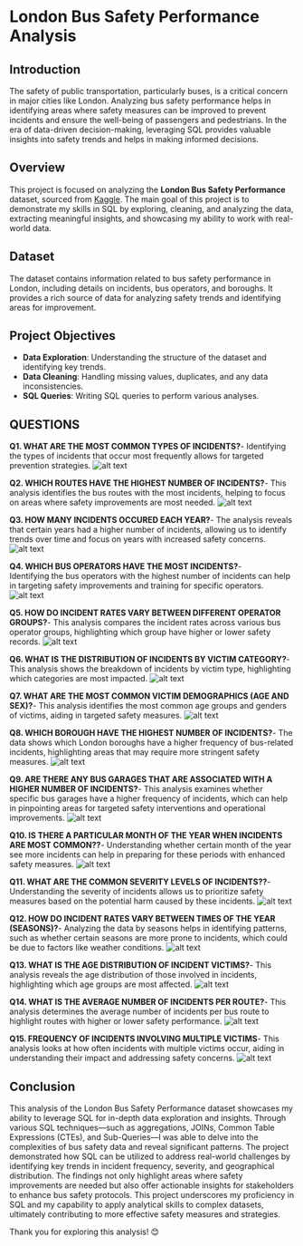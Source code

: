 # London Bus Safety Performance Analysis

## Introduction

The safety of public transportation, particularly buses, is a critical concern in major cities like London. Analyzing bus safety performance helps in identifying areas where safety measures can be improved to prevent incidents and ensure the well-being of passengers and pedestrians. In the era of data-driven decision-making, leveraging SQL provides valuable insights into safety trends and helps in making informed decisions.

## Overview

This project is focused on analyzing the **London Bus Safety Performance** dataset, sourced from [Kaggle](https://www.kaggle.com/datasets/darrylljk/london-bus-safety-performance). The main goal of this project is to demonstrate my skills in SQL by exploring, cleaning, and analyzing the data, extracting meaningful insights, and showcasing my ability to work with real-world data.

## Dataset

The dataset contains information related to bus safety performance in London, including details on incidents, bus operators, and boroughs. It provides a rich source of data for analyzing safety trends and identifying areas for improvement.

## Project Objectives

- **Data Exploration**: Understanding the structure of the dataset and identifying key trends.
- **Data Cleaning**: Handling missing values, duplicates, and any data inconsistencies.
- **SQL Queries**: Writing SQL queries to perform various analyses.

## QUESTIONS

**Q1. WHAT ARE THE MOST COMMON TYPES OF INCIDENTS?**-
Identifying the types of incidents that occur most frequently allows for targeted prevention strategies. 
![alt text](<Screenshot/Q1.png>)

**Q2. WHICH ROUTES HAVE THE HIGHEST NUMBER OF INCIDENTS?**-
This analysis identifies the bus routes with the most incidents, helping to focus on areas where safety improvements are most needed.
![alt text](<Screenshot/Q2.png>)

**Q3. HOW MANY INCIDENTS OCCURED EACH YEAR?**-
The analysis reveals that certain years had a higher number of incidents, allowing us to identify trends over time and focus on years with increased safety concerns.
![alt text](<Screenshot/Q3.png>)

**Q4. WHICH BUS OPERATORS HAVE THE MOST INCIDENTS?**-  
Identifying the bus operators with the highest number of incidents can help in targeting safety improvements and training for specific operators.
![alt text](<Screenshot/Q4.png>)

**Q5. HOW DO INCIDENT RATES VARY BETWEEN DIFFERENT OPERATOR GROUPS?**-
This analysis compares the incident rates across various bus operator groups, highlighting which group have higher or lower safety records.
![alt text](<Screenshot/Q5.png>)

**Q6. WHAT IS THE DISTRIBUTION OF INCIDENTS BY VICTIM CATEGORY?**-
This analysis shows the breakdown of incidents by victim type, highlighting which categories are most impacted.
![alt text](<Screenshot/Q6.png>)

**Q7. WHAT ARE THE MOST COMMON VICTIM DEMOGRAPHICS (AGE AND SEX)?**-
This analysis identifies the most common age groups and genders of victims, aiding in targeted safety measures.
![alt text](<Screenshot/Q7.png>)

**Q8. WHICH BOROUGH HAVE THE HIGHEST NUMBER OF INCIDENTS?**-
The data shows which London boroughs have a higher frequency of bus-related incidents, highlighting areas that may require more stringent safety measures.
![alt text](<Screenshot/Q8.png>)

**Q9. ARE THERE ANY BUS GARAGES THAT ARE ASSOCIATED WITH A HIGHER NUMBER OF INCIDENTS?**-
This analysis examines whether specific bus garages have a higher frequency of incidents, which can help in pinpointing areas for targeted safety interventions and operational improvements.
![alt text](<Screenshot/Q9.png>)

**Q10. IS THERE A PARTICULAR MONTH OF THE YEAR WHEN INCIDENTS ARE MOST COMMON??**-
Understanding whether certain month of the year see more incidents can help in preparing for these periods with enhanced safety measures.
![alt text](<Screenshot/10.png>)

**Q11. WHAT ARE THE COMMON SEVERITY LEVELS OF INCIDENTS??**-
Understanding the severity of incidents allows us to prioritize safety measures based on the potential harm caused by these incidents.
![alt text](<Screenshot/11.png>)

**Q12. HOW DO INCIDENT RATES VARY BETWEEN TIMES OF THE YEAR (SEASONS)?**-
Analyzing the data by seasons helps in identifying patterns, such as whether certain seasons are more prone to incidents, which could be due to factors like weather conditions.
![alt text](<Screenshot/12.png>)

**Q13. WHAT IS THE AGE DISTRIBUTION OF INCIDENT VICTIMS?**-
This analysis reveals the age distribution of those involved in incidents, highlighting which age groups are most affected.
![alt text](<Screenshot/13.png>)

**Q14. WHAT IS THE AVERAGE NUMBER OF INCIDENTS PER ROUTE?**-
This analysis determines the average number of incidents per bus route to highlight routes with higher or lower safety performance.
![alt text](<Screenshot/14.png>)

**Q15. FREQUENCY OF INCIDENTS INVOLVING MULTIPLE VICTIMS**-
This analysis looks at how often incidents with multiple victims occur, aiding in understanding their impact and addressing safety concerns.
![alt text](<Screenshot/15.png>)

## Conclusion

This analysis of the London Bus Safety Performance dataset showcases my ability to leverage SQL for in-depth data exploration and insights. Through various SQL techniques—such as aggregations, JOINs, Common Table Expressions (CTEs), and Sub-Queries—I was able to delve into the complexities of bus safety data and reveal significant patterns.
The project demonstrated how SQL can be utilized to address real-world challenges by identifying key trends in incident frequency, severity, and geographical distribution. The findings not only highlight areas where safety improvements are needed but also offer actionable insights for stakeholders to enhance bus safety protocols.
This project underscores my proficiency in SQL and my capability to apply analytical skills to complex datasets, ultimately contributing to more effective safety measures and strategies.

Thank you for exploring this analysis! 😊
